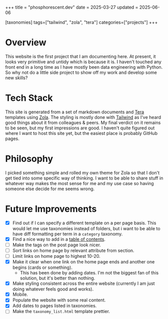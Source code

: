 +++
title = "phosphorescent.dev"
date = 2025-03-27
updated = 2025-06-06

[taxonomies]
tags=["tailwind", "zola", "tera"]
categories=["projects"]
+++

# Overview

This website is the first project that I am documenting here. At present, it looks very
primitive and untidy which is because it is. I haven't touched any front end in a long
time as I have mostly been data engineering with Python. So why not do a little side
project to show off my work and develop some new skills?

# Tech Stack

This site is generated from a set of markdown documents and
[Tera](https://keats.github.io/tera) templates using [Zola](https://www.getzola.org/).
The styling is mostly done with [Tailwind](https://tailwindcss.com/) as I've heard good
things about it from colleagues & peers. My final verdict on it remains to be seen, but
my first impressions are good. I haven't quite figured out where I want to host this
site yet, but the easiest place is probably GitHub pages.

# Philosophy

I picked something simple and rolled my own theme for Zola so that I don't get tied into
some specific way of thinking. I want to be able to share stuff in whatever way makes
the most sense for me and my use case so having someone else decide for me seems wrong.

# Future Improvements

- [x] Find out if I can specify a different template on a per page basis. This would let
me use taxonomies instead of folders, but i want to be able to have diff formatting per
term in a `category` taxonomy.
- [x] Find a nice way to add in a [table of
contents](https://www.getzola.org/documentation/content/table-of-contents/).
- [ ] Make the tags on the post page look nicer.
- [ ] Sort links on home page by relevant attribute from section.
- [ ] Limit links on home page to highest 10-20.
- [x] Make it clear when one link on the home page ends and another one begins (cards or
something).
  - This has been done by adding dates. I'm not the biggest fan of this solution, but
  it's better than nothing.
- [x] Make styling consistent across the entire website (currently I am just doing
whatever feels good and works).
- [x] Mobile.
- [x] Populate the website with some real content.
- [x] Add dates to pages listed in taxonomies.
- [ ] Make the `taxonomy_list.html` template prettier. 
